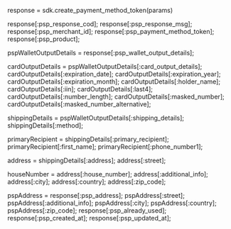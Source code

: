 response = sdk.create_payment_method_token(params)

response[:psp_response_cod];
response[:psp_response_msg];
response[:psp_merchant_id];
response[:psp_payment_method_token];
response[:psp_product];

pspWalletOutputDetails = response[:psp_wallet_output_details];

cardOutputDetails = pspWalletOutputDetails[:card_output_details];
cardOutputDetails[:expiration_date];
cardOutputDetails[:expiration_year];
cardOutputDetails[:expiration_month];
cardOutputDetails[:holder_name];
cardOutputDetails[:iin];
cardOutputDetails[:last4];
cardOutputDetails[:number_length];
cardOutputDetails[:masked_number];
cardOutputDetails[:masked_number_alternative];

shippingDetails = pspWalletOutputDetails[:shipping_details];
shippingDetails[:method];

primaryRecipient = shippingDetails[:primary_recipient];
primaryRecipient[:first_name];
primaryRecipient[:phone_number1];

address = shippingDetails[:address];
address[:street];

houseNumber = address[:house_number];
address[:additional_info];
address[:city];
address[:country];
address[:zip_code];

pspAddress = response[:psp_address];
pspAddress[:street];
pspAddress[:additional_info];
pspAddress[:city];
pspAddress[:country];
pspAddress[:zip_code];
response[:psp_already_used];
response[:psp_created_at];
response[:psp_updated_at];
